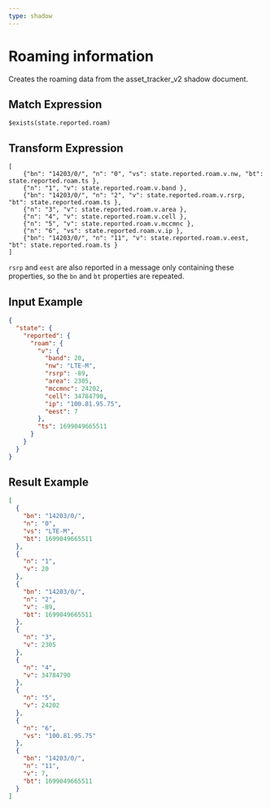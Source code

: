 ```yaml
---
type: shadow
---
```


# Roaming information

Creates the roaming data from the asset_tracker_v2 shadow document.

## Match Expression

```jsonata
$exists(state.reported.roam)
```

## Transform Expression

```jsonata
[
    {"bn": "14203/0/", "n": "0", "vs": state.reported.roam.v.nw, "bt": state.reported.roam.ts },
    {"n": "1", "v": state.reported.roam.v.band },
    {"bn": "14203/0/", "n": "2", "v": state.reported.roam.v.rsrp, "bt": state.reported.roam.ts },
    {"n": "3", "v": state.reported.roam.v.area },
    {"n": "4", "v": state.reported.roam.v.cell },
    {"n": "5", "v": state.reported.roam.v.mccmnc },
    {"n": "6", "vs": state.reported.roam.v.ip },
    {"bn": "14203/0/", "n": "11", "v": state.reported.roam.v.eest, "bt": state.reported.roam.ts }
]
```

`rsrp` and `eest` are also reported in a message only containing these
properties, so the `bn` and `bt` properties are repeated.

## Input Example

```json
{
  "state": {
    "reported": {
      "roam": {
        "v": {
          "band": 20,
          "nw": "LTE-M",
          "rsrp": -89,
          "area": 2305,
          "mccmnc": 24202,
          "cell": 34784790,
          "ip": "100.81.95.75",
          "eest": 7
        },
        "ts": 1699049665511
      }
    }
  }
}
```

## Result Example

```json
[
  {
    "bn": "14203/0/",
    "n": "0",
    "vs": "LTE-M",
    "bt": 1699049665511
  },
  {
    "n": "1",
    "v": 20
  },
  {
    "bn": "14203/0/",
    "n": "2",
    "v": -89,
    "bt": 1699049665511
  },
  {
    "n": "3",
    "v": 2305
  },
  {
    "n": "4",
    "v": 34784790
  },
  {
    "n": "5",
    "v": 24202
  },
  {
    "n": "6",
    "vs": "100.81.95.75"
  },
  {
    "bn": "14203/0/",
    "n": "11",
    "v": 7,
    "bt": 1699049665511
  }
]
```
